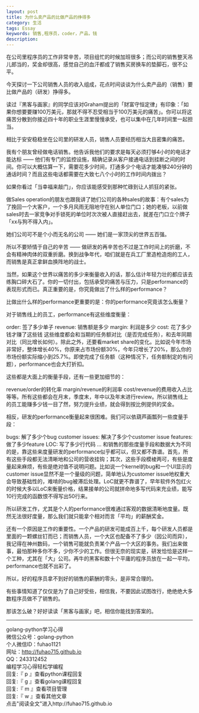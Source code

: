 ```yaml
---
layout: post
title: 为什么卖产品的比做产品的挣得多
category: 生活
tags: Essay
keywords: 销售,程序员，coder，产品，钱
description: 
---
```



在公司里程序员的工作非常辛苦，项目组忙的时候加班很多；而公司的销售整天吊儿郎当的，奖金却很高，感觉自己的血汗都成了销售买房换车的垫脚石，很不公平。

今天探讨一下公司销售人员的收入组成，花点时间谈谈为什么卖产品的（销售）要比做产品的（研发）挣得多。

读过『黑客与画家』的同学应该对Graham提出的「财富守恒定律」有印象：「如果你想要要赚100万美元，那就不得不忍受相当于100万美元的痛苦」。你可以将这痛苦分散到你接近四十年的职业生涯里慢慢承受，也可以集中在几年时间里一起担当。

相比于安安稳稳坐在公司里的研发人员，销售人员要经历相当大且密集的痛苦。

我有个朋友曾经做电话销售。他告诉我他们的要求是每天必须打够4小时的电话才能达标 —— 他们有专门的监控设施，精确记录从客户接通电话到挂断之间的时间。你可以大概估算一下，需要花多少时间，打通多少个电话才能凑够240分钟的通话时间？而且这些电话都需要在大致七八个小时的工作时间内拨出？

如果你看过「当幸福来敲门」，你应该能感受到那种忙碌到让人抓狂的紧张。

做Sales operation的朋友也跟我讲了她们公司的各种sales的故事：有个sales为了挽回一个大客户，一个多月风雨无阻地守在别人单位门口；她的老板，以前做sales时去一家竞争对手锁死的单位时次次被人直接赶出去，就差在门口立个牌子「xx与狗不得入内」。

她们公司可不是个小而无名的公司 —— 她们是一家顶尖的世界五百强。

所以不要矫情于自己的辛苦 —— 做研发的再辛苦也不过是工作时间上的折磨，不会有精神肉体的双重折磨。换到战争年代，咱们就是在兵工厂里造枪造炮的工人，而销售是真正拿鲜血换阵地的战士。

当然，如果这个世界以痛苦的多少来衡量收入的话，那么估计年轻力壮的都应该去练胸口碎大石了。你的一切付出，包括承受的痛苦与压力，只是performance的表现形式而已。真正重要的是，你究竟做出了什么样的performance？

比做出什么样的performance更重要的是：你的performance究竟该怎么衡量？

对于销售线上的员工，performance有这些维度衡量：

order: 签了多少单子
revenue: 销售额是多少
margin: 利润是多少
cost: 花了多少钱才赚了这些钱
这些维度都会和当期的任务额对比（是否完成任务），和去年同期对比（同比增长如何）。除此之外，还要看market share的变化。比如说今年市场非常好，整体增长40%，你原来占市场份额30%，今年只增长了20%，那么你的市场份额实际缩小到25.7%。即使完成了任务额（这种情况下，任务额制定的有问题），performance也会大打折扣。

这些都是大面上的衡量手段，还有一些更加细节的：

revenue/order的转化率
margin/revenue的利润率
cost/revenue的费用收入占比
等等。所有这些都会在月末，季度末，年中以及年末进行review。所以销售线上的员工能赚多少钱一目了然，努力提升业绩，就会得到按比例提供的奖金。

相反，研发的performance衡量起来很困难。我们可以依葫芦画瓢列一些度量手段：

bugs: 解了多少个bug
customer issues: 解决了多少个customer issue
features: 做了多少feature
LOC: 写了多少行代码
...
和销售的那些度量手段和数据大为不同的是，靠这些来度量研发的performance似乎都可以，但又都不靠谱。首先，所有这些手段都无法清晰地和公司的营收挂钩；其次，这些手段模棱两可，有些是度量起来麻烦，有些是绝对值不说明问题。比如说一个kernel的bug和一个UI显示的customer issue显然不是一个量级的问题，简单地认为customer issue地权重大会导致基础性的，难啃的bug被滞后处理。LoC就更不靠谱了，早年软件外包红火的时候大多以LoC来衡量价格，结果接单的公司就拼命地多写代码来充业绩，能写10行完成的函数恨不得写出50行来。

所以研发工作，尤其是个人的performance很难通过客观的数据清晰地度量。既然无法很好度量，那么我们就只能拿个相对而言「平均」的薪酬奖金。

还有一个原因是工作的重要性。一个产品的研发可能成百上千，每个研发人员都是里面的一颗螺丝钉而已；而销售人员，一个大区也配备不了多少（因公司而异），我记得在神州数码，一个销售可能就负责某个产品一个大区的事务。我们出来做事，最怕那种多你不多，少你不少的工作。但很无奈的现实是，研发恰恰是这样一个工种，尤其在「大」公司。再牛的黑客和数十个平庸的程序员放在一起一平均，performance也就不出彩了。

所以，好的程序员拿不到好的销售的薪酬的零头，是非常合理的。

有些事情知道了仅仅是为了自己好受些，相信我，不要因此试图改行，绝绝绝大多数程序员做不了销售的。

那该怎么破？好好读读「黑客与画家」吧，相信你能找到答案的。

-----------------------------------------------
golang-python学习心得   
微信公众号：golang-python  
个人微信ID：fuhao1121    
网址：http://fuhao715.github.io  
QQ：243312452   
编程学习心得轻松学编程   
回复:『 p 』查看python课程回复  
回复:『 g 』查看golang课程回复  
回复:『 m 』查看项目管理  
回复:『 w 』查看其他文章   
点击"阅读全文"进入http://fuhao715.github.io  

